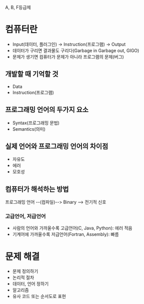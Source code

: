 A, B, F등급제

# 컴퓨터란

- Input(데이터, 플러그인) -> Instruction(프로그램) -> Output
- 데이터가 구리면 결과물도 구리다(Garbage in Garbage out, GIGO)
- 문제가 생기면 컴퓨터가 문제가 아니라 프로그램의 문제(버그)

## 개발할 때 기억할 것

- Data
- Instruction(프로그램)

## 프로그래밍 언어의 두가지 요소

- Syntax(프로그래밍 문법)
- Semantics(의미)

## 실제 언어와 프로그래밍 언어의 차이점

- 자유도
- 에러
- 모호성

## 컴퓨터가 해석하는 방법

프로그래밍 언어 --(컴파일)--> Binary --> 전기적 신호

### 고급언어, 저급언어

- 사람의 언어와 가까울수록 고급언어(C, Java, Python): 에러 적음
- 기계어에 가까울수록 저급언어(Fortran, Assembly): 빠름

# 문제 해결

- 문제 정의하기
- 논리적 절차
- 데이터, 언어 정하기
- 알고리즘
- 유사 코드 또는 순서도로 표현
